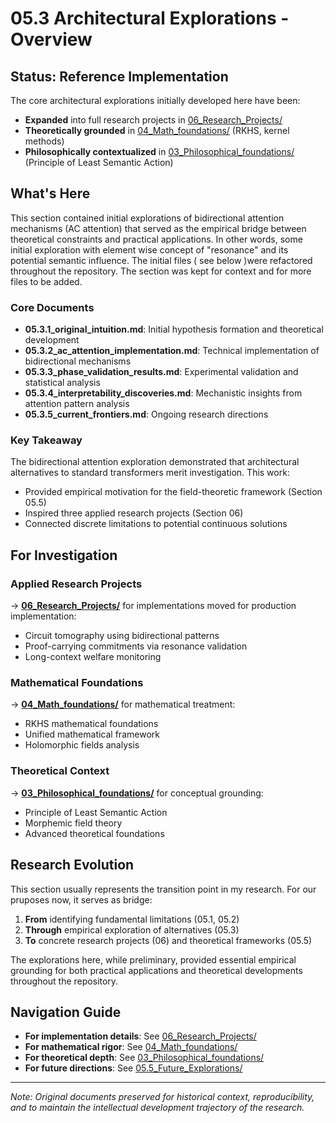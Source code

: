 # 05.3 Architectural Explorations - Overview

## Status: Reference Implementation

The core architectural explorations initially developed here have been:
- **Expanded** into full research projects in [06_Research_Projects/](../../06_Research_Projects/)
- **Theoretically grounded** in [04_Math_foundations/](../../04_Math_foundations/) (RKHS, kernel methods)
- **Philosophically contextualized** in [03_Philosophical_foundations/](../../03_Philosophical_foundations/) (Principle of Least Semantic Action)

## What's Here

This section contained initial explorations of bidirectional attention mechanisms (AC attention) that served as the empirical bridge between theoretical constraints and practical applications. In other words, some initial exploration with element wise concept of "resonance" and its potential semantic influence. The initial files ( see below )were refactored throughout the repository. The section was kept for context and for more files to be added.   

### Core Documents
- **05.3.1_original_intuition.md**: Initial hypothesis formation and theoretical development
- **05.3.2_ac_attention_implementation.md**: Technical implementation of bidirectional mechanisms
- **05.3.3_phase_validation_results.md**: Experimental validation and statistical analysis
- **05.3.4_interpretability_discoveries.md**: Mechanistic insights from attention pattern analysis
- **05.3.5_current_frontiers.md**: Ongoing research directions

### Key Takeaway

The bidirectional attention exploration demonstrated that architectural alternatives to standard transformers merit investigation. This work:
- Provided empirical motivation for the field-theoretic framework (Section 05.5)
- Inspired three applied research projects (Section 06)
- Connected discrete limitations to potential continuous solutions

## For Investigation

### Applied Research Projects
→ **[06_Research_Projects/](../../06_Research_Projects/)** for implementations moved for production implementation:
- Circuit tomography using bidirectional patterns
- Proof-carrying commitments via resonance validation
- Long-context welfare monitoring

### Mathematical Foundations
→ **[04_Math_foundations/](../../04_Math_foundations/)** for mathematical treatment:
- RKHS mathematical foundations
- Unified mathematical framework
- Holomorphic fields analysis

### Theoretical Context
→ **[03_Philosophical_foundations/](../../03_Philosophical_foundations/)** for conceptual grounding:
- Principle of Least Semantic Action
- Morphemic field theory
- Advanced theoretical foundations

## Research Evolution

This section usually represents the transition point in my research. For our pruposes now, it serves as bridge:
1. **From** identifying fundamental limitations (05.1, 05.2)
2. **Through** empirical exploration of alternatives (05.3)
3. **To** concrete research projects (06) and theoretical frameworks (05.5)

The explorations here, while preliminary, provided essential empirical grounding for both practical applications and theoretical developments throughout the repository.

## Navigation Guide

- **For implementation details**: See [06_Research_Projects/](../../06_Research_Projects/)
- **For mathematical rigor**: See [04_Math_foundations/](../../04_Math_foundations/)
- **For theoretical depth**: See [03_Philosophical_foundations/](../../03_Philosophical_foundations/)
- **For future directions**: See [05.5_Future_Explorations/](../05.5_Future_Explorations/)

---

*Note: Original documents preserved for historical context, reproducibility, and to maintain the intellectual development trajectory of the research.*
